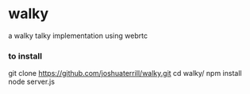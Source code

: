 # walky
a walky talky implementation using webrtc

### to install
git clone https://github.com/joshuaterrill/walky.git
cd walky/
npm install
node server.js